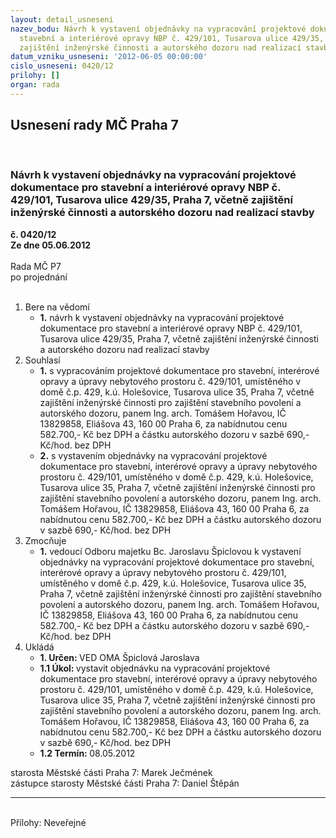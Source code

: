 ```yaml
---
layout: detail_usneseni
nazev_bodu: Návrh k vystavení objednávky na vypracování projektové dokumentace pro
  stavební a interiérové opravy NBP č. 429/101, Tusarova ulice 429/35, Praha 7, včetně
  zajištění inženýrské činnosti a autorského dozoru nad realizací stavby
datum_vzniku_usneseni: '2012-06-05 00:00:00'
cislo_usneseni: 0420/12
prilohy: []
organ: rada
---
```

<div id="ucUsn_pList" class="usn">
	<span><h2>Usnesení rady MČ Praha 7 </h2>
<br></span><div class="standBody">
<span><h3>Návrh k vystavení objednávky na vypracování projektové dokumentace pro stavební a interiérové opravy NBP č. 429/101, Tusarova ulice 429/35, Praha 7, včetně zajištění inženýrské činnosti a autorského dozoru nad realizací stavby</h3></span><div class="center">
		<strong>č. 0420/12</strong><br>
	</div>
<div class="center">
		<strong>Ze dne 05.06.2012</strong><br><br>
	</div>Rada MČ P7<br> po projednání<br><br><ol>
<li>Bere na vědomí<ul><li>
<strong>1.</strong> návrh k vystavení objednávky na vypracování projektové dokumentace pro stavební a interiérové opravy NBP č. 429/101, Tusarova ulice 429/35, Praha 7, včetně zajištění inženýrské činnosti a autorského dozoru nad realizací stavby</li></ul>
</li>
<li>Souhlasí<ul>
<li>
<strong>1.</strong> s vypracováním projektové dokumentace pro stavební, interérové opravy a úpravy nebytového prostoru č. 429/101, umístěného v domě č.p. 429, k.ú. Holešovice, Tusarova ulice 35, Praha 7, včetně zajištění inženýrské činnosti pro zajištění stavebního povolení a autorského dozoru, panem Ing. arch. Tomášem Hořavou, IČ 13829858, Eliášova 43, 160 00 Praha 6, za nabídnutou cenu 582.700,- Kč bez DPH a částku autorského dozoru v sazbě  690,- Kč/hod. bez DPH</li>
<li>
<strong>2.</strong> s vystavením objednávky na vypracování projektové dokumentace pro stavební, interérové opravy a úpravy nebytového prostoru č. 429/101, umístěného v domě č.p. 429, k.ú. Holešovice, Tusarova ulice 35, Praha 7, včetně zajištění inženýrské činnosti pro zajištění stavebního povolení a autorského dozoru, panem Ing. arch. Tomášem Hořavou, IČ 13829858, Eliášova 43, 160 00 Praha 6, za nabídnutou cenu 582.700,- Kč bez DPH a částku autorského dozoru v sazbě  690,- Kč/hod. bez DPH</li>
</ul>
</li>
<li>Zmocňuje<ul><li>
<strong>1.</strong> vedoucí Odboru majetku Bc. Jaroslavu Špiclovou k vystavení objednávky na vypracování projektové dokumentace pro stavební, interérové opravy a úpravy nebytového prostoru č. 429/101, umístěného v domě č.p. 429, k.ú. Holešovice, Tusarova ulice 35, Praha 7, včetně zajištění inženýrské činnosti pro zajištění stavebního povolení a autorského dozoru, panem Ing. arch. Tomášem Hořavou, IČ 13829858, Eliášova 43, 160 00 Praha 6, za nabídnutou cenu 582.700,- Kč bez DPH a částku autorského dozoru v sazbě  690,- Kč/hod. bez DPH</li></ul>
</li>
<li>Ukládá<ul>
<li>
<strong>1. Určen: </strong>VED OMA Špiclová Jaroslava</li>
<li>
<strong>1.1 Úkol: </strong>vystavit objednávku na vypracování projektové dokumentace pro stavební, interérové opravy a úpravy nebytového prostoru č. 429/101, umístěného v domě č.p. 429, k.ú. Holešovice, Tusarova ulice 35, Praha 7, včetně zajištění inženýrské činnosti pro zajištění stavebního povolení a autorského dozoru, panem Ing. arch. Tomášem Hořavou, IČ 13829858, Eliášova 43, 160 00 Praha 6, za nabídnutou cenu 582.700,- Kč bez DPH a částku autorského dozoru v sazbě  690,- Kč/hod. bez DPH</li>
<li>
<strong>1.2 Termín: </strong>08.05.2012</li>
</ul>
</li>
</ol>starosta Městské části Praha 7: Marek Ječmének<br>zástupce starosty Městské části Praha 7: Daniel Štěpán <hr>
<br>Přílohy: Neveřejné</div>
</div>